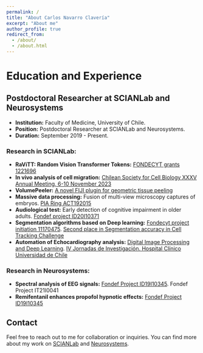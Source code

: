 ```yaml
---
permalink: /
title: "About Carlos Navarro Clavería"
excerpt: "About me"
author_profile: true
redirect_from: 
  - /about/
  - /about.html
---
```


# Education and Experience

## Postdoctoral Researcher at SCIANLab and Neurosystems

- **Institution:** Faculty of Medicine, University of Chile.
- **Position:** Postdoctoral Researcher at SCIANLab and Neurosystems.
- **Duration:** September 2019 - Present.

### Research in SCIANLab:
- **RaViTT: Random Vision Transformer Tokens:** [FONDECYT grants 1221696](https://arxiv.org/pdf/2306.10959.pdf)
- **In vivo analysis of cell migration:** [Chilean Society for Cell Biology XXXV Annual Meeting, 6-10 November 2023](https://www.cec.uchile.cl/~canavarr/Posters/2023_YLemusSBCCH.pdf)
- **VolumePeeler:** [A novel FIJI plugin for geometric tissue peeling](https://bmcbioinformatics.biomedcentral.com/articles/10.1186/s12859-023-05403-z)
- **Massive data processing:** Fusion of multi-view microscopy captures of embryos. [PIA Ring ACT192015](https://www.conicyt.cl/pia/2019/07/04/concurso-anillos-de-investigacion-en-ciencia-y-tecnologia-y-anillos-de-investigacion-en-ciencia-antartica-2019-etapa-proyectos/#tab-04)
- **Audiological test:** Early detection of cognitive impairment in older adults. [Fondef project ID20I10371](https://www.biorxiv.org/content/biorxiv/early/2023/02/05/2023.02.03.527051.full.pdf)
- **Segmentation algorithms based on Deep learning:** [Fondecyt project initiation 11170475](http://celltrackingchallenge.net/participants/UCH-CL/). [Second place in Segmentation accuracy in Cell Tracking Challenge](https://www.computer.org/csdl/proceedings-article/cai/2023/398400a309/1PhCElOJQcM)
- **Automation of Echocardiography analysis:** [Digital Image Processing and Deep Learning](https://www.cec.uchile.cl/~canavarr/Posters/2022_Automatizacion_Ecocardiografia.pdf). [IV Jornadas de Investigación. Hospital Clínico Universidad de Chile](https://www.redclinica.cl/Portals/0/Users/014/14/14/2485.pdf)

### Research in Neurosystems:
- **Spectral analysis of EEG signals:** [Fondef Project ID19I10345](https://neurosistemas.cl/en/2021/10/19/carlos-navarro/). Fondef Project IT21I0041
- **Remifentanil enhances propofol hypnotic effects:** [Fondef Project ID19I10345](https://www.cec.uchile.cl/~canavarr/Posters/2021_Remifentanil_enhances.pdf)

## Contact

Feel free to reach out to me for collaboration or inquiries. You can find more about my work on [SCIANLab](https://scian.cl/scientific-image-analysis/team-members-scianlab/) and [Neurosystems](https://neurosistemas.cl/en/2021/10/19/carlos-navarro/).

